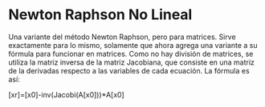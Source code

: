 
# Newton Raphson No Lineal
 
Una variante del método Newton Raphson, pero para matrices. Sirve exactamente para lo mismo, solamente que ahora agrega una variante a su fórmula para funcionar en matrices. Como no hay división de matrices, se utiliza la matriz inversa de la matriz Jacobiana, que consiste en una matriz de la derivadas respecto a las variables de cada ecuación. La fórmula es así:

[xr]=[x0]-inv(Jacobi(A[x0]))*A[x0]
<!--stackedit_data:
eyJoaXN0b3J5IjpbLTM2OTYzNzU5N119
-->